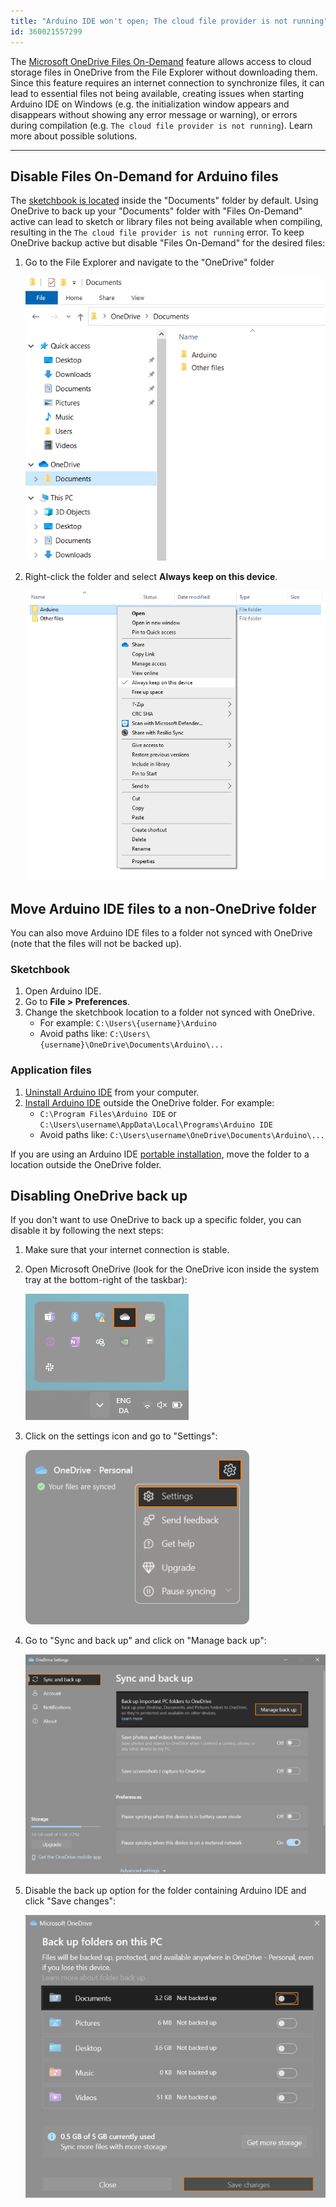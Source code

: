 ```yaml
---
title: "Arduino IDE won't open; The cloud file provider is not running"
id: 360021557299
---
```


The [Microsoft OneDrive Files On-Demand](https://support.microsoft.com/en-au/office/save-disk-space-with-onedrive-files-on-demand-for-windows-0e6860d3-d9f3-4971-b321-7092438fb38e) feature allows access to cloud storage files in OneDrive from the File Explorer without downloading them. Since this feature requires an internet connection to synchronize files, it can lead to essential files not being available, creating issues when starting Arduino IDE on Windows (e.g. the initialization window appears and disappears without showing any error message or warning), or errors during compilation (e.g. `The cloud file provider is not running`). Learn more about possible solutions.

---

<a id="keep-on-device"></a>

## Disable Files On-Demand for Arduino files

The [sketchbook is located](https://support.arduino.cc/hc/en-us/articles/4412950938514-Open-the-Sketchbook) inside the "Documents" folder by default. Using OneDrive to back up your "Documents" folder with "Files On-Demand" active can lead to sketch or library files not being available when compiling, resulting in the `The cloud file provider is not running` error. To keep OneDrive backup active but disable "Files On-Demand" for the desired files:

1. Go to the File Explorer and navigate to the "OneDrive" folder

   ![File explorer OneDrive folder](img/one-drive-folder.png)

2. Right-click the folder and select **Always keep on this device**.

   ![OneDrive "Always keep on this device" option selected](img/one-drive-always-keep-on-device.png)

<a id="move-ide-files"></a>

## Move Arduino IDE files to a non-OneDrive folder

You can also move Arduino IDE files to a folder not synced with OneDrive (note that the files will not be backed up).

### Sketchbook

   1. Open Arduino IDE.
   2. Go to **File > Preferences**.
   3. Change the sketchbook location to a folder not synced with OneDrive.
         * For example: `C:\Users\{username}\Arduino`
         * Avoid paths like: `C:\Users\{username}\OneDrive\Documents\Arduino\...`

### Application files

   1. [Uninstall Arduino IDE](https://support.arduino.cc/hc/en-us/articles/360021325733-Uninstall-Arduino-IDE) from your computer.
   2. [Install Arduino IDE](https://support.arduino.cc/hc/en-us/articles/360019833020-Download-and-install-Arduino-IDE) outside the OneDrive folder. For example:
      * `C:\Program Files\Arduino IDE` or `C:\Users\username\AppData\Local\Programs\Arduino IDE`
      * Avoid paths like: `C:\Users\username\OneDrive\Documents\Arduino\...`

If you are using an Arduino IDE [portable installation](https://docs.arduino.cc/software/ide-v1/tutorials/PortableIDE), move the folder to a location outside the OneDrive folder.

<a id="disable-backup"></a>

## Disabling OneDrive back up

If you don't want to use OneDrive to back up a specific folder, you can disable it by following the next steps:

1. Make sure that your internet connection is stable.
2. Open Microsoft OneDrive (look for the OneDrive icon inside the system tray at the bottom-right of the taskbar):

   ![Microsoft One Drive icon inside system tray](img/one-drive-system-tray.png)

3. Click on the settings icon and go to "Settings":

   ![Microsoft One Drive settings selected](img/one-drive-settings.png)

4. Go to "Sync and back up" and click on "Manage back up":

   ![Microsoft One Drive "Sync and back up" and "Manage back up" highlighted](img/one-drive-backup.png)

5. Disable the back up option for the folder containing Arduino IDE and click "Save changes":

   ![Microsoft One Drive "Back up folder on this PC" section](img/one-drive-backup-off.png)
